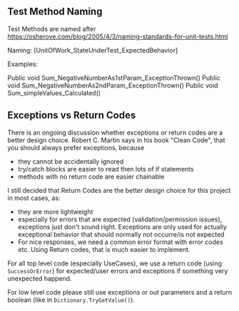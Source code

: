 ## Test Method Naming
Test Methods are named after https://osherove.com/blog/2005/4/3/naming-standards-for-unit-tests.html

Naming: [UnitOfWork_StateUnderTest_ExpectedBehavior]

Examples:

Public void Sum_NegativeNumberAs1stParam_ExceptionThrown()
Public void Sum_NegativeNumberAs2ndParam_ExceptionThrown()
Public void Sum_simpleValues_Calculated()

## Exceptions vs Return Codes
There is an ongoing discussion whether exceptions or return codes are a better design choice.
Robert C. Martin says in his book "Clean Code", that you should always prefer exceptions, because
- they cannot be accidentally ignored 
- try/catch blocks are easier to read then lots of if statements
- methods with no return code are easier chainable

I still decided that Return Codes are the better design choice for this project in most cases, as:
- they are more lightweight
- especially for errors that are expected (validation/permission issues), exceptions just don't sound right. Exceptions are only used for actually exceptional behavior that should normally not occurre/is not expected
- For nice responses, we need a common error format with error codes etc. Using Return codes, that is much easier to implement.

For all top level code (especially UseCases), we use a return code (using `SuccessOrError`) for expected/user errors and exceptions if something very unexpected happend.

For low level code please still use exceptions or out parameters and a return boolean (like in `Dictionary.TryGetValue()`).